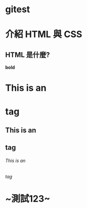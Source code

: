 # gitest

# 介紹 HTML 與 CSS

## HTML 是什麼?

**bold**
# This is an <h1> tag
## This is an <h2> tag
###### This is an <h6> tag
# ~測試123~
